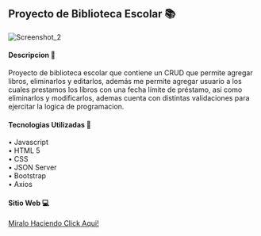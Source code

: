 <h2>Proyecto de Biblioteca Escolar 📚</h2>

![Screenshot_2](https://github.com/user-attachments/assets/dd80767a-1dcd-4a98-b4fa-22fff74d465b)

<h4>Descripcion 🔎</h4>

<p>Proyecto de biblioteca escolar que contiene un CRUD que permite agregar libros, eliminarlos y editarlos, además me permite agregar usuario a los cuales prestamos los libros con una fecha límite de préstamo, asi como eliminarlos y modificarlos, ademas cuenta con distintas validaciones para ejercitar la logica de programacion.</p>

<h4>Tecnologias Utilizadas 📑</h4>

• Javascript </br>
• HTML 5 </br>
• CSS </br>
• JSON Server </br>
• Bootstrap </br>
• Axios </br>

<h4>Sitio Web 💻</h4>

<a href="https://biblioteca-escolar-js.netlify.app/" terget="_blank">Miralo Haciendo Click Aqui!</a>
